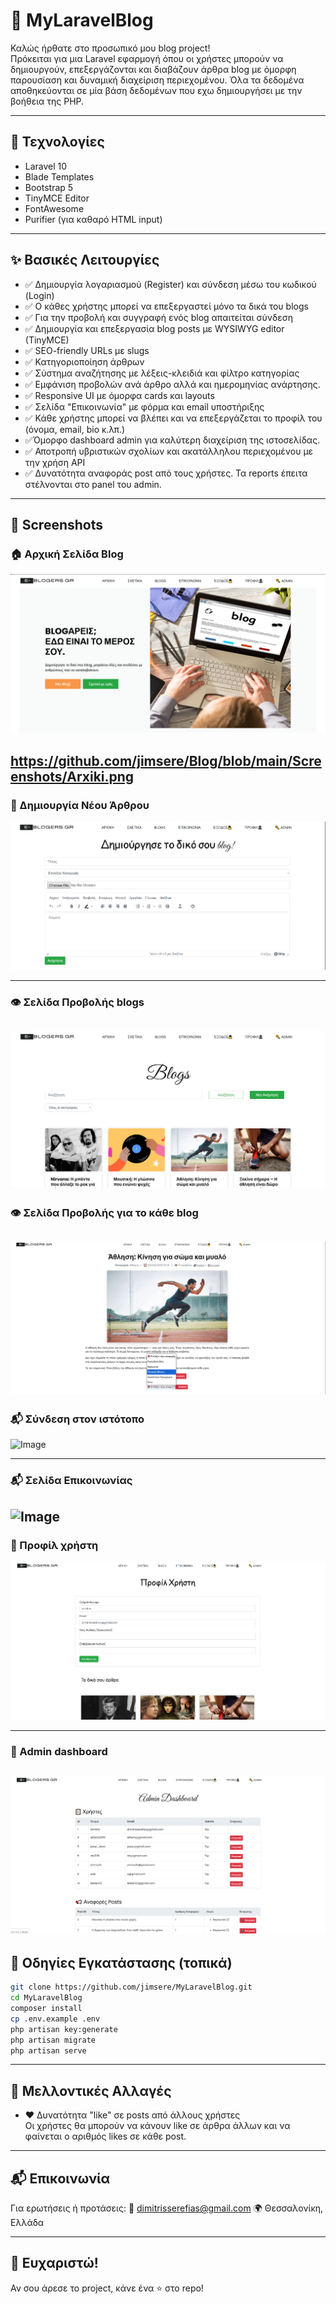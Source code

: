 # 📝 MyLaravelBlog

Καλώς ήρθατε στο προσωπικό μου blog project!  
Πρόκειται για μια Laravel εφαρμογή όπου οι χρήστες μπορούν να δημιουργούν, επεξεργάζονται και διαβάζουν άρθρα blog με όμορφη παρουσίαση και δυναμική διαχείριση περιεχομένου. Όλα τα δεδομένα αποθηκεύονται σε μία βάση δεδομένων που εχω δημιουργήσει με την βοήθεια της PHP.

---

## 🔧 Τεχνολογίες

- Laravel 10
- Blade Templates
- Bootstrap 5
- TinyMCE Editor
- FontAwesome
- Purifier (για καθαρό HTML input)

---

## ✨ Βασικές Λειτουργίες

- ✅ Δημιουργία λογαριασμού (Register) και σύνδεση μέσω του κωδικού (Login)
- ✅ Ο κάθες χρήστης μπορεί να επεξεργαστεί μόνο τα δικά του blogs
- ✅ Για την προβολή και συγγραφή ενός blog απαιτείται σύνδεση
- ✅ Δημιουργία και επεξεργασία blog posts με WYSIWYG editor (TinyMCE)
- ✅ SEO-friendly URLs με slugs
- ✅ Κατηγοριοποίηση άρθρων
- ✅ Σύστημα αναζήτησης με λέξεις-κλειδιά και φίλτρο κατηγορίας
- ✅ Εμφάνιση προβολών ανά άρθρο αλλά και ημερομηνίας ανάρτησης.
- ✅ Responsive UI με όμορφα cards και layouts
- ✅ Σελίδα "Επικοινωνία" με φόρμα και email υποστήριξης
- ✅ Κάθε χρήστης μπορεί να βλέπει και να επεξεργάζεται το προφίλ του (όνομα, email, bio κ.λπ.)
- ✅Όμορφο dashboard admin για καλύτερη διαχείριση της ιστοσελίδας.
- ✅ Αποτροπή υβριστικών σχολίων και ακατάλληλου περιεχομένου με την χρήση API
- ✅ Δυνατότητα αναφοράς post από τους χρήστες. Τα reports έπειτα στέλνονται στο panel του admin.

---

## 📸 Screenshots

### 🏠 Αρχική Σελίδα Blog

![Image](Screenshots/Arxiki.png)

https://github.com/jimsere/Blog/blob/main/Screenshots/Arxiki.png
---

### 📝 Δημιουργία Νέου Άρθρου

![Image](Screenshots/blog_creation.png)

---

### 👁️ Σελίδα Προβολής blogs

![Image](Screenshots/blog_page.png)
---
### 👁️ Σελίδα Προβολής για το κάθε blog

![Image](Screenshots/blog_view.png)
---
### 📬 Σύνδεση στον ιστότοπο

![Image](https://github.com/user-attachments/assets/050d145b-d1a3-4f6a-b0e9-9c7da0b4d40f)

---
### 📬 Σελίδα Επικοινωνίας

![Image](https://github.com/user-attachments/assets/8c759246-2543-472a-96ab-96881afd8458)
---
### 📝 Προφίλ χρήστη

![Image](Screenshots/user_profile.png)

---
### 📝 Admin dashboard

![Image](Screenshots/admin_panel.png)
---
## 🚀 Οδηγίες Εγκατάστασης (τοπικά)

```bash
git clone https://github.com/jimsere/MyLaravelBlog.git
cd MyLaravelBlog
composer install
cp .env.example .env
php artisan key:generate
php artisan migrate
php artisan serve
```
---

## 🚧 Μελλοντικές Αλλαγές

- ❤️ Δυνατότητα "like" σε posts από άλλους χρήστες  
  Οι χρήστες θα μπορούν να κάνουν like σε άρθρα άλλων και να φαίνεται ο αριθμός likes σε κάθε post.

---

## 📬 Επικοινωνία
Για ερωτήσεις ή προτάσεις: 📧 dimitrisserefias@gmail.com
🌍 Θεσσαλονίκη, Ελλάδα

---

## 🖤 Ευχαριστώ!
Αν σου άρεσε το project, κάνε ένα ⭐ στο repo!
